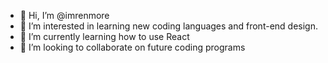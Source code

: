 - 👋 Hi, I’m @imrenmore
- 👀 I’m interested in learning new coding languages and front-end design.
- 🌱 I’m currently learning how to use React
- 💞️ I’m looking to collaborate on future coding programs


<!---
imrenmore/imrenmore is a ✨ special ✨ repository because its `README.md` (this file) appears on your GitHub profile.
You can click the Preview link to take a look at your changes.
--->
